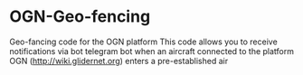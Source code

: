 # OGN-Geo-fencing
Geo-fancing code for the OGN platform
This code allows you to receive notifications via bot telegram bot when an aircraft connected to the platform OGN (http://wiki.glidernet.org) enters a pre-established air
